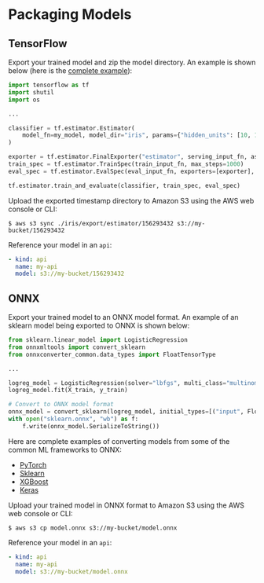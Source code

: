 # Packaging Models

## TensorFlow

Export your trained model and zip the model directory. An example is shown below (here is the [complete example](https://github.com/cortexlabs/cortex/blob/master/examples/iris/models/tensorflow_model.py)):

```Python
import tensorflow as tf
import shutil
import os

...

classifier = tf.estimator.Estimator(
    model_fn=my_model, model_dir="iris", params={"hidden_units": [10, 10], "n_classes": 3}
)

exporter = tf.estimator.FinalExporter("estimator", serving_input_fn, as_text=False)
train_spec = tf.estimator.TrainSpec(train_input_fn, max_steps=1000)
eval_spec = tf.estimator.EvalSpec(eval_input_fn, exporters=[exporter], name="estimator-eval")

tf.estimator.train_and_evaluate(classifier, train_spec, eval_spec)
```

Upload the exported timestamp directory to Amazon S3 using the AWS web console or CLI:

```text
$ aws s3 sync ./iris/export/estimator/156293432 s3://my-bucket/156293432
```

Reference your model in an `api`:

```yaml
- kind: api
  name: my-api
  model: s3://my-bucket/156293432
```

## ONNX

Export your trained model to an ONNX model format. An example of an sklearn model being exported to ONNX is shown below:

```Python
from sklearn.linear_model import LogisticRegression
from onnxmltools import convert_sklearn
from onnxconverter_common.data_types import FloatTensorType

...

logreg_model = LogisticRegression(solver="lbfgs", multi_class="multinomial")
logreg_model.fit(X_train, y_train)

# Convert to ONNX model format
onnx_model = convert_sklearn(logreg_model, initial_types=[("input", FloatTensorType([1, 4]))])
with open("sklearn.onnx", "wb") as f:
    f.write(onnx_model.SerializeToString())
```

Here are complete examples of converting models from some of the common ML frameworks to ONNX:

* [PyTorch](https://github.com/cortexlabs/cortex/blob/master/examples/iris/models/pytorch_model.py)
* [Sklearn](https://github.com/cortexlabs/cortex/blob/master/examples/iris/models/sklearn_model.py)
* [XGBoost](https://github.com/cortexlabs/cortex/blob/master/examples/iris/models/xgboost_model.py)
* [Keras](https://github.com/cortexlabs/cortex/blob/master/examples/iris/models/keras_model.py)

Upload your trained model in ONNX format to Amazon S3 using the AWS web console or CLI:

```text
$ aws s3 cp model.onnx s3://my-bucket/model.onnx
```

Reference your model in an `api`:

```yaml
- kind: api
  name: my-api
  model: s3://my-bucket/model.onnx
```
